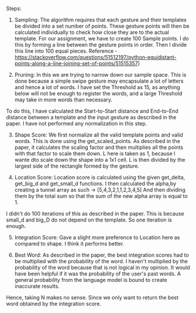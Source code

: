 Steps:

1) Sampling: The algorithm requires that each gesture and their templates be divided into a set number of points. These gesture points will then be calculated individually to check how close they are to the actual template. For our assignment, we have to create 100 Sample points. I do this by forming a line between the gesture points in order. Then I divide this line into 100 equal pieces.
Reference - https://stackoverflow.com/questions/51512197/python-equidistant-points-along-a-line-joining-set-of-points/51515357)

2) Pruning: In this we are trying to narrow down our sample space. This is done because a simple swipe gesture may encapsulate a lot of letters and hence a lot of words. I have set the Threshold as 15, as anything below will not be enough to register the words, and a large Threshold may take in more words than necessary.

To do this, I have calculated the Start-to-Start distance and End-to-End distance between a template and the input gesture as described in the paper. I have not performed any normalization in this step.

3) Shape Score: We first normalize all the valid template points and valid words. This is done using the get_scaled_points. As described in the paper, it calculates the scaling factor and then multiplies all the points with that factor to scale them down. L here is taken as 1, because I wante dto scale down the shape into a 1x1 cell. L is then divided by the largest side of the rectangle formed by the gesture. 

4) Location Score: Location score is calculated using the given get_delta, get_big_d and get_small_d functions. I then calculated the alpha,by creating a tunnel array as such -> [5,4,3,2,1,1,2,3,4,5] And then dividing them by the total sum so that the sum of the new alpha array is equal to 1.

I didn't do 100 iterations of this as described in the paper. This is because small_d and big_D do not depend on the template. So one iteration is enough.

5) Integration Score: Gave a slight more preference to Location here as compared to shape. I think it performs better.

6) Best Word: As described in the paper, the best integration scores had to be multiplied with the probability of the word. I haven't multiplied by the probability of the word because that is not logical in my opinion. It would have been helpful if it was the probability of the user's past words. A general probability from the language model is bound to create inaccurate results.

Hence, taking N makes no sense. Since we only want to return the best word obtained by the integration score.